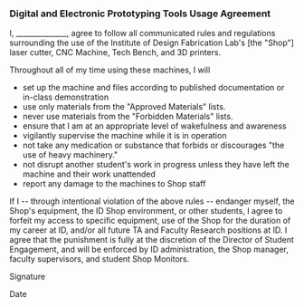 ### Digital and Electronic Prototyping Tools Usage Agreement

I, ______________, agree to follow all communicated rules and regulations surrounding the use of the Institute of Design Fabrication Lab's [the "Shop"] laser cutter, CNC Machine, Tech Bench, and 3D printers. 

Throughout all of my time using these machines, I will

- set up the machine and files according to published documentation or in-class demonstration
- use only materials from the "Approved Materials" lists.
- never use materials from the "Forbidden Materials" lists.
- ensure that I am at an appropriate level of wakefulness and awareness
- vigilantly supervise the machine while it is in operation
- not take any medication or substance that forbids or discourages "the use of heavy machinery."
- not disrupt another student's work in progress unless they have left the machine and their work unattended
- report any damage to the machines to Shop staff

If I -- through intentional violation of the above rules -- endanger myself, the Shop's equipment, the ID Shop environment, or other students, I agree to forfeit my access to specific equipment, use of the Shop for the duration of my career at ID, and/or all future TA and Faculty Research positions at ID. I agree that the punishment is fully at the discretion of the Director of Student Engagement, and will be enforced by ID administration, the Shop manager, faculty supervisors, and student Shop Monitors.

Signature


Date
